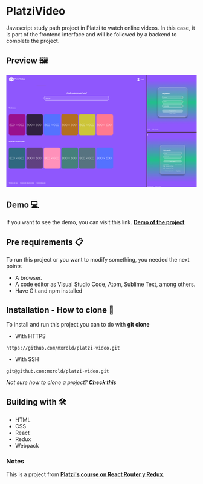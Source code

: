 # PlatziVideo

Javascript study path project in Platzi to watch online videos. In this case, it is part of the frontend interface and will be followed by a backend to complete the project.

## Preview 🖼

![Design preview](./src/assets/static/platzivideo-preview.png)

## Demo 💻

If you want to see the demo, you can visit this link. **[Demo of the project](https://platzivideo-mxrold.netlify.app/)**

## Pre requirements 📋

To run this project or you want to modify something, you needed the next points
- A browser.
- A code editor as Visual Studio Code, Atom, Sublime Text, among others.
- Have Git and npm installed

## Installation - How to clone 🚀

To install and run this project you can to do with __git clone__
- With HTTPS
~~~
https://github.com/mxrold/platzi-video.git
~~~
- With SSH
~~~
git@github.com:mxrold/platzi-video.git
~~~

_Not sure how to clone a project? **[Check this](https://github.com/mxrold/how-to-clone-a-repository-in-github/blob/main/README.md)**_

## Building with 🛠️

- HTML
- CSS
- React
- Redux
- Webpack

### Notes
This is a project from **[Platzi's course on React Router y Redux](https://platzi.com/clases/react-router-redux/)**.
